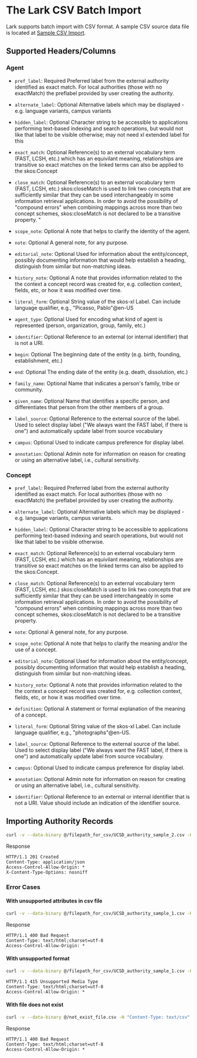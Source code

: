 # The Lark CSV Batch Import

Lark supports batch import with CSV format. A sample CSV source data file is located at [Sample CSV Import][sample-csv-import].

## Supported Headers/Columns

### Agent
  - `pref_label`: Required
    Preferred label from the external authority identified as exact match.  For local authorities (those with no exactMatch) the preflabel provided by user creating the authority.

  - `alternate_label`: Optional
    Alternative labels which may be displayed - e.g. language variants, campus variants

  - `hidden_label`: Optional
    Character string to be accessible to applications performing text-based indexing and search operations, but would not like that label to be visible otherwise; may not need xl extended label for this

  - `exact_match`: Optional
    Reference(s) to an external vocabulary term (FAST, LCSH, etc.) which has an equivilant meaning, relationships are transitive so exact matches on the linked terms can also be applied to the skos:Concept

  - `close_match`: Optional
    Reference(s) to an external vocabulary term (FAST, LCSH, etc.) skos:closeMatch is used to link two concepts that are sufficiently similar that they can be used interchangeably in some information retrieval applications. In order to avoid the possibility of \"compound errors\" when combining mappings across more than two concept schemes, skos:closeMatch is not declared to be a transitive property. "

  - `scope_note`: Optional
    A note that helps to clarify the identity of the agent.

  - `note`: Optional
    A general note, for any purpose.

  - `editorial_note`: Optional
    Used for information about the entity/concept, possibly documenting information that would help establish a heading, distinguish from similar but non-matching ideas.

  - `history_note`: Optional
    A note that provides information related to the the context a concept record was created for, e.g. collection context, fields, etc, or how it was modified over time.

  - `literal_form`: Optional
    String value of the skos-xl Label.  Can include language qualifier, e.g., "Picasso, Pablo"@en-US

  - `agent_type`: Optional
    Used for encoding what kind of agent is represented (person, organization, group, family, etc.)

  - `identifier`: Optional
    Reference to an external (or internal identifier) that is not a URI.

  - `begin`: Optional
    The beginning date of the entity (e.g. birth, founding, establishment, etc.)

  - `end`: Optional
    The ending date of the entity (e.g. death, dissolution, etc.)

  - `family_name`: Optional
    Name that indicates a person's family, tribe or community.

  - `given_name`: Optional
    Name that identifies a specific person, and differentiates that person from the other members of a group.

  - `label_source`: Optional
    Reference to the external source of the label. Used to select display label ("We always want the FAST label, if there is one") and automatically update label from source vocabulary

  - `campus`: Optional
    Used to indicate campus preference for display label.

  - `annotation`: Optional
    Admin note for information on reason for creating or using an alternative label, i.e., cultural sensitivity.

### Concept
  - `pref_label`: Required
    Preferred label from the external authority identified as exact match.  For local authorities (those with no exactMatch) the preflabel provided by user creating the authority.

  - `alternate_label`: Optional
    Alternative labels which may be displayed - e.g. language variants, campus variants.

  - `hidden_label`: Optional
    Character string to be accessible to applications performing text-based indexing and search operations, but would not like that label to be visible otherwise.

  - `exact_match`: Optional
    Reference(s) to an external vocabulary term (FAST, LCSH, etc.) which has an equivilant meaning, relationships are transitive so exact matches on the linked terms can also be applied to the skos:Concept.

  - `close_match`: Optional
    Reference(s) to an external vocabulary term (FAST, LCSH, etc.) skos:closeMatch is used to link two concepts that are sufficiently similar that they can be used interchangeably in some information retrieval applications. In order to avoid the possibility of \"compound errors\" when combining mappings across more than two concept schemes, skos:closeMatch is not declared to be a transitive property.

  - `note`: Optional
    A general note, for any purpose.

  - `scope_note`: Optional
    A note that helps to clarify the meaning and/or the use of a concept.

  - `editorial_note`: Optional
    Used for information about the entity/concept, possibly documenting information that would help establish a heading, distinguish from similar but non-matching ideas.

  - `history_note`: Optional
    A note that provides information related to the the context a concept record was created for, e.g. collection context, fields, etc, or how it was modified over time.

  - `definition`: Optional
    A statement or formal explanation of the meaning of a concept.

  - `literal_form`: Optional
    String value of the skos-xl Label.  Can include language qualifier, e.g., "photographs"@en-US.

  - `label_source`: Optional
    Reference to the external source of the label.  Used to select display label ("We always want the FAST label, if there is one") and automatically update label from source vocabulary.

  - `campus`: Optional
    Used to indicate campus preference for display label.

  - `annotation`: Optional
    Admin note for information on reason for creating or using an alternative label, i.e., cultural sensitivity.

  - `identifier`: Optional
    Reference to an external or internal identifier that is not a URI. Value should include an indication of the identifier source.


## Importing Authority Records 

```sh
curl -v --data-binary @/filepath_for_csv/UCSD_authority_sample_2.csv -H "Content-Type: text/csv" http://localhost:9292/batch_import
```

Response
```
HTTP/1.1 201 Created
Content-Type: application/json
Access-Control-Allow-Origin: *
X-Content-Type-Options: nosniff
```

### Error Cases

#### With unsupported attributes in csv file
```sh
curl -v --data-binary @/filepath_for_csv/UCSD_authority_sample_1.csv -H "Content-Type: text/csv" http://localhost:9292/batch_import
```

Response
```
HTTP/1.1 400 Bad Request
Content-Type: text/html;charset=utf-8
Access-Control-Allow-Origin: *
```

#### With unsupported format
```sh
curl -v --data-binary @/filepath_for_csv/UCSD_authority_sample_1.csv -H "Content-Type: application/fake" http://localhost:9292/batch_import
```

```
HTTP/1.1 415 Unsupported Media Type
Content-Type: text/html;charset=utf-8
Access-Control-Allow-Origin: *

```

#### With file does not exist

```sh
curl -v --data-binary @/not_exist_file.csv -H "Content-Type: text/csv" http://localhost:9292/batch_import
```

Response
```
HTTP/1.1 400 Bad Request
Content-Type: text/html;charset=utf-8
Access-Control-Allow-Origin: *
```


[sample-csv-import]: https://gitlab.com/surfliner/surfliner/blob/master/lark/spec/fixtures/UCSD_authority_sample_2.csv
